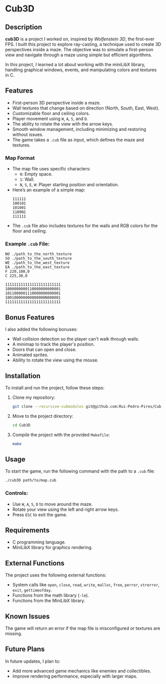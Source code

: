 
# Cub3D

## Description
**cub3D** is a project I worked on, inspired by *Wolfenstein 3D*, the first-ever FPS. I built this project to explore ray-casting, a technique used to create 3D perspectives inside a maze. The objective was to simulate a first-person view and navigate through a maze using simple but efficient algorithms.

In this project, I learned a lot about working with the miniLibX library, handling graphical windows, events, and manipulating colors and textures in C.

## Features
- First-person 3D perspective inside a maze.
- Wall textures that change based on direction (North, South, East, West).
- Customizable floor and ceiling colors.
- Player movement using `W`, `A`, `S`, and `D`.
- The ability to rotate the view with the arrow keys.
- Smooth window management, including minimizing and restoring without issues.
- The game takes a `.cub` file as input, which defines the maze and textures.

### Map Format
- The map file uses specific characters:
  - `0`: Empty space.
  - `1`: Wall.
  - `N`, `S`, `E`, `W`: Player starting position and orientation.
- Here’s an example of a simple map:
  ```
  111111
  100101
  101001
  1100N1
  111111
  ```
- The `.cub` file also includes textures for the walls and RGB colors for the floor and ceiling.

### Example `.cub` File:
```
NO ./path_to_the_north_texture
SO ./path_to_the_south_texture
WE ./path_to_the_west_texture
EA ./path_to_the_east_texture
F 220,100,0
C 225,30,0

1111111111111111111111111
1000000000110000000000001
1011000001110000000000001
100100000000000000N000001
1111111111111111111111111
```

## Bonus Features
I also added the following bonuses:
- Wall collision detection so the player can't walk through walls.
- A minimap to track the player's position.
- Doors that can open and close.
- Animated sprites.
- Ability to rotate the view using the mouse.

## Installation
To install and run the project, follow these steps:

1. Clone my repository:
   ```bash
   git clone --recursive-submodules git@github.com:Rui-Pedro-Pires/Cub3D.git
   ```
2. Move to the project directory:
   ```bash
   cd Cub3D
   ```
3. Compile the project with the provided `Makefile`:
   ```bash
   make
   ```

## Usage
To start the game, run the following command with the path to a `.cub` file:
```bash
./cub3D path/to/map.cub
```

### Controls:
- Use `W`, `A`, `S`, `D` to move around the maze.
- Rotate your view using the left and right arrow keys.
- Press `ESC` to exit the game.

## Requirements
- C programming language.
- MiniLibX library for graphics rendering.

## External Functions
The project uses the following external functions:
- System calls like `open`, `close`, `read`, `write`, `malloc`, `free`, `perror`, `strerror`, `exit`, `gettimeofday`.
- Functions from the math library (`-lm`).
- Functions from the MiniLibX library.

## Known Issues
The game will return an error if the map file is misconfigured or textures are missing.

## Future Plans
In future updates, I plan to:
- Add more advanced game mechanics like enemies and collectibles.
- Improve rendering performance, especially with larger maps.
